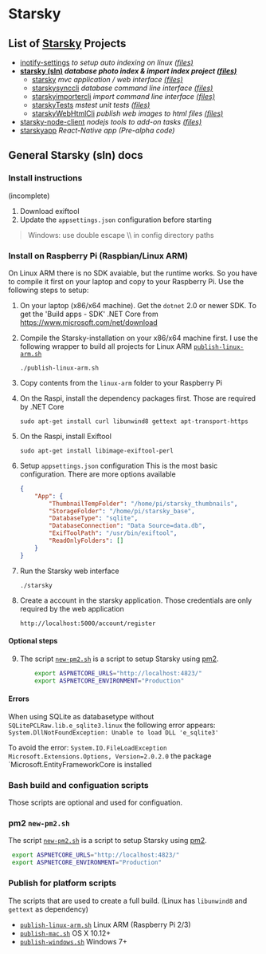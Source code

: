 # Starsky
## List of [Starsky](../readme.md) Projects
 - [inotify-settings](../inotify-settings/readme.md) _to setup auto indexing on linux [(files)](../inotify-settings)_
 - __[starsky (sln)](../starsky/readme.md) _database photo index & import index project [(files)](../starsky)___
   - [starsky](../starsky/starsky/readme.md)  _mvc application / web interface [(files)](../starsky/starsky)_
   - [starskysynccli](../starsky/starskysynccli/readme.md)  _database command line interface [(files)](../starsky/starskysynccli)_
   - [starskyimportercli](../starsky/starskyimportercli/readme.md)  _import command line interface [(files)](../starsky/starskyimporterclid)_
   - [starskyTests](../starsky/starskyTests/readme.md)  _mstest unit tests [(files)](../starsky/starskyTests)_
   - [starskyWebHtmlCli](../starsky/starskywebhtmlcli/readme.md)  _publish web images to html files [(files)](../starsky/starskywebhtmlcli)_
 - [starsky-node-client](../starsky-node-client/readme.md) _nodejs tools to add-on tasks  [(files)](../starsky-node-client)_
 - [starskyapp](../starskyapp) _React-Native app (Pre-alpha code)_

## General Starsky (sln) docs


### Install instructions

(incomplete)

1. Download exiftool
2. Update the `appsettings.json` configuration before starting
> Windows: use double escape \\\\ in config directory paths


### Install on Raspberry Pi (Raspbian/Linux ARM)
On Linux ARM there is no SDK avaiable, but the runtime works. So you have to compile it first on your laptop and copy to your Raspberry Pi. Use the following steps to setup:

1) On your laptop (x86/x64 machine). Get the `dotnet` 2.0 or newer SDK. To get the 'Build apps - SDK' .NET Core from https://www.microsoft.com/net/download

2) Compile the Starsky-installation on your x86/x64 machine first. I use the following wrapper to build all projects for Linux ARM [`publish-linux-arm.sh`](publish-linux-arm.sh)
    ```
    ./publish-linux-arm.sh
    ```

3) Copy contents from the `linux-arm` folder to your Raspberry Pi

4) On the Raspi, install the dependency packages first. Those are required by .NET Core
    ```
    sudo apt-get install curl libunwind8 gettext apt-transport-https
    ```
5) On the Raspi, install Exiftool
    ```
    sudo apt-get install libimage-exiftool-perl
    ```
6)  Setup `appsettings.json` configuration
    This is the most basic configuration. There are more options available
    ```json
    {
        "App": {
            "ThumbnailTempFolder": "/home/pi/starsky_thumbnails",
            "StorageFolder": "/home/pi/starsky_base",
            "DatabaseType": "sqlite",
            "DatabaseConnection": "Data Source=data.db",
            "ExifToolPath": "/usr/bin/exiftool",
            "ReadOnlyFolders": []
        }
    }   
    ```
7) Run the Starsky web interface

    ```
    ./starsky
    ```
8) Create a account in the starsky application. Those credentials are only required by the web application
    ```
   http://localhost:5000/account/register
    ```

#### Optional steps  
9)  The script [`new-pm2.sh`](new-pm2.sh) is a script to setup Starsky using [pm2](http://pm2.keymetrics.io/).
    ```sh
        export ASPNETCORE_URLS="http://localhost:4823/"
        export ASPNETCORE_ENVIRONMENT="Production"
    ```

#### Errors
When using SQLite as databasetype without `SQLitePCLRaw.lib.e_sqlite3.linux` the following error appears:
`System.DllNotFoundException: Unable to load DLL 'e_sqlite3'`

To avoid the error: `System.IO.FileLoadException` `Microsoft.Extensions.Options, Version=2.0.2.0` the package `Microsoft.EntityFrameworkCore is installed


### Bash build and configuation scripts

Those scripts are optional and used for configuation.

### pm2 `new-pm2.sh`
The script [`new-pm2.sh`](new-pm2.sh) is a script to setup Starsky using [pm2](http://pm2.keymetrics.io/).
```sh
 export ASPNETCORE_URLS="http://localhost:4823/"
 export ASPNETCORE_ENVIRONMENT="Production"
 ```

 ### Publish for platform scripts

 The scripts that are used to create a full build. (Linux has `libunwind8` and `gettext` as dependency)
  - [`publish-linux-arm.sh`](publish-linux-arm.sh) Linux ARM (Raspberry Pi 2/3)
  - [`publish-mac.sh`](publish-mac.sh) OS X 10.12+
  - [`publish-windows.sh`](publish-windows.sh) Windows 7+
